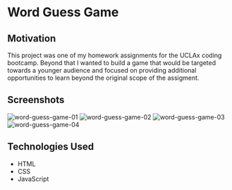 # Word Guess Game

## Motivation

This project was one of my homework assignments for the UCLAx coding bootcamp. Beyond that I wanted to build a game that would be targeted towards a younger audience and focused on providing additional opportunities to learn beyond the original scope of the assigment.

## Screenshots

![word-guess-game-01](https://user-images.githubusercontent.com/40282847/48526354-3cc49c80-e83c-11e8-996c-f0e89ef7a96b.png)
![word-guess-game-02](https://user-images.githubusercontent.com/40282847/48526355-3cc49c80-e83c-11e8-951a-7c8bbea45c55.png)
![word-guess-game-03](https://user-images.githubusercontent.com/40282847/48526356-3cc49c80-e83c-11e8-9375-ce268f16bdbc.png)
![word-guess-game-04](https://user-images.githubusercontent.com/40282847/48526357-3cc49c80-e83c-11e8-864e-fd4bd6610400.png)

## Technologies Used

* HTML
* CSS
* JavaScript

